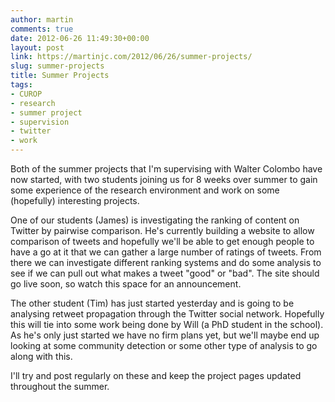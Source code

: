 ```yaml
---
author: martin
comments: true
date: 2012-06-26 11:49:30+00:00
layout: post
link: https://martinjc.com/2012/06/26/summer-projects/
slug: summer-projects
title: Summer Projects
tags:
- CUROP
- research
- summer project
- supervision
- twitter
- work
---
```


Both of the summer projects that I'm supervising with Walter Colombo have now started, with two students joining us for 8 weeks over summer to gain some experience of the research environment and work on some (hopefully) interesting projects.

One of our students (James) is investigating the ranking of content on Twitter by pairwise comparison. He's currently building a website to allow comparison of tweets and hopefully we'll be able to get enough people to have a go at it that we can gather a large number of ratings of tweets. From there we can investigate different ranking systems and do some analysis to see if we can pull out what makes a tweet "good" or "bad". The site should go live soon, so watch this space for an announcement.

The other student (Tim) has just started yesterday and is going to be analysing retweet propagation through the Twitter social network. Hopefully this will tie into some work being done by Will (a PhD student in the school). As he's only just started we have no firm plans yet, but we'll maybe end up looking at some community detection or some other type of analysis to go along with this.

I'll try and post regularly on these and keep the project pages updated throughout the summer.
